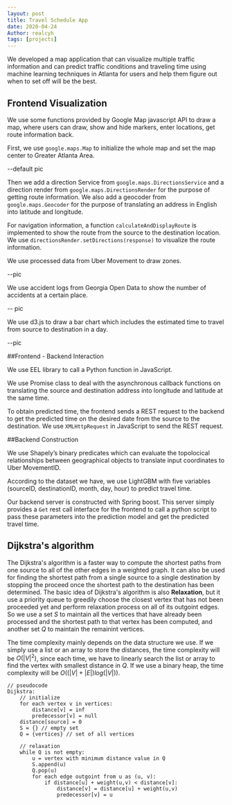 ```yaml
---
layout: post
title: Travel Schedule App
date: 2020-04-24
Author: realcyh
tags: [projects]
---
```



We developed a map application that can visualize multiple traffic information and can predict traffic conditions and traveling time using machine learning techniques in Atlanta for users and help them figure out when to set off will be the best.


## Frontend Visualization

We use some functions provided by Google Map javascript API to draw a map, where users can draw, show and hide markers, enter locations, get route information back.
	
First, we use `google.maps.Map` to initialize the whole map and set the map center to Greater Atlanta Area.

--default pic

Then we add a direction Service from `google.maps.DirectionsService` and a direction render from `google.maps.DirectionsRender` for the purpose of getting route information. We also add a geocoder from `google.maps.Geocoder` for the purpose of translating an address in English into latitude and longitude.

For navigation information, a function `calculateAndDisplayRoute` is implemented to show the route from the source to the destination location.  We use `directionsRender.setDirections(response)` to visualize the route information. 

We use processed data from Uber Movement to draw zones.

--pic

We use accident logs from Georgia Open Data to show the number of accidents at a certain place.

-- pic

We use d3.js to draw a bar chart which includes the estimated time to travel from source to destination in a day.

--pic


##Frontend - Backend Interaction

We use EEL library to call a Python function in JavaScript.

We use Promise class to deal with the asynchronous callback functions on translating the source and destination address into longitude and latitude at the same time. 

To obtain predicted time, the frontend sends a REST request to the backend to get the predicted time on the desired date from the source to the destination. We use `XMLHttpRequest` in JavaScript to send the REST request. 


##Backend Construction


We use Shapely’s binary predicates which can evaluate the topolocical relationships between geographical objects to translate input coordinates to Uber MovementID. 

According to the dataset we have, we use LightGBM with five variables (sourceID, destinationID, month, day, hour) to predict travel time. 

Our backend server is constructed with Spring boost. This server simply provides a `Get` rest call interface for the frontend to call a python script to pass these parameters into the prediction model and get the predicted travel time.




## Dijkstra's algorithm

The Dijkstra's algorithm is a faster way to compute the shortest paths from one source to all of the other edges in 
a weighted graph. It can also be used for finding the shortest path from a single source to a single destination by 
stopping the proceed once the shortest path to the destination has been determined. The basic idea of Dijkstra's 
algorithm is also **Relaxation**, but it use a priority queue to greedily choose the closest vertex that has not been 
proceeded yet and perform relaxation process on all of its outgoint edges. So we use a set $S$ to maintain all the 
vertices that have already been processed and the shortest path to that vertex has been computed, and another set $Q$ 
to maintain the remainint vertices. 

The time complexity mainly depends on the data structure we use. If we simply use a list or an array to store the 
distances, the time complexity will be $O(|V|^2)$, since each time, we have to linearly search the list or array to find 
the vertex with smallest distance in $Q$. If we use a binary heap, the time complexity will be $O((|V|+|E|)log(|V|))$.

```
// pseudocode
Dijkstra:
	// initialize
	for each vertex v in vertices:
		distance[v] = inf
		predecessor[v] = null
	distance[source] = 0
	S = {} // empty set
	Q = {vertices} // set of all vertices
  
	// relaxation
	while Q is not empty:
		u = vertex with minimum distance value in Q
		S.append(u)
		Q.pop(u)
		for each edge outgoint from u as (u, v):
			if distance[u] + weight(u,v) < distance[v]:
				distance[v] = distance[u] + weight(u,v)
				predecessor[v] = u 
```
